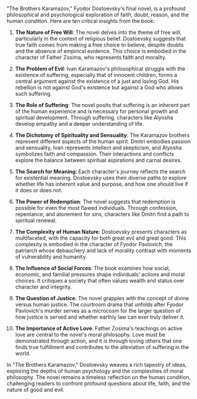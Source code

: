 "The Brothers Karamazov," Fyodor Dostoevsky's final novel, is a profound philosophical and psychological exploration of faith, doubt, reason, and the human condition. Here are ten critical insights from the book:

1. **The Nature of Free Will**: The novel delves into the theme of free will, particularly in the context of religious belief. Dostoevsky suggests that true faith comes from making a free choice to believe, despite doubts and the absence of empirical evidence. This choice is embodied in the character of Father Zosima, who represents faith and morality.

2. **The Problem of Evil**: Ivan Karamazov's philosophical struggle with the existence of suffering, especially that of innocent children, forms a central argument against the existence of a just and loving God. His rebellion is not against God's existence but against a God who allows such suffering.

3. **The Role of Suffering**: The novel posits that suffering is an inherent part of the human experience and is necessary for personal growth and spiritual development. Through suffering, characters like Alyosha develop empathy and a deeper understanding of life.

4. **The Dichotomy of Spirituality and Sensuality**: The Karamazov brothers represent different aspects of the human spirit. Dmitri embodies passion and sensuality, Ivan represents intellect and skepticism, and Alyosha symbolizes faith and compassion. Their interactions and conflicts explore the balance between spiritual aspirations and carnal desires.

5. **The Search for Meaning**: Each character's journey reflects the search for existential meaning. Dostoevsky uses their diverse paths to explore whether life has inherent value and purpose, and how one should live if it does or does not.

6. **The Power of Redemption**: The novel suggests that redemption is possible for even the most flawed individuals. Through confession, repentance, and atonement for sins, characters like Dmitri find a path to spiritual renewal.

7. **The Complexity of Human Nature**: Dostoevsky presents characters as multifaceted, with the capacity for both great evil and great good. This complexity is embodied in the character of Fyodor Pavlovich, the patriarch whose debauchery and lack of morality contrast with moments of vulnerability and humanity.

8. **The Influence of Social Forces**: The book examines how social, economic, and familial pressures shape individuals' actions and moral choices. It critiques a society that often values wealth and status over character and integrity.

9. **The Question of Justice**: The novel grapples with the concept of divine versus human justice. The courtroom drama that unfolds after Fyodor Pavlovich's murder serves as a microcosm for the larger question of how justice is served and whether earthly law can ever truly deliver it.

10. **The Importance of Active Love**: Father Zosima's teachings on active love are central to the novel's moral philosophy. Love must be demonstrated through action, and it is through loving others that one finds true fulfillment and contributes to the alleviation of suffering in the world.

In "The Brothers Karamazov," Dostoevsky weaves a rich tapestry of ideas, exploring the depths of human psychology and the complexities of moral philosophy. The novel remains a timeless reflection on the human condition, challenging readers to confront profound questions about life, faith, and the nature of good and evil.